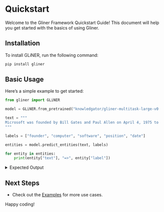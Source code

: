 # Quickstart

Welcome to the Gliner Framework Quickstart Guide! This document will help you get started with the basics of using Gliner.


## Installation

To install GLiNER, run the following command:

```bash
pip install gliner
```

## Basic Usage

Here’s a simple example to get started:

```python
from gliner import GLiNER

model = GLiNER.from_pretrained("knowledgator/gliner-multitask-large-v0.5")

text = """
Microsoft was founded by Bill Gates and Paul Allen on April 4, 1975 to develop and sell BASIC interpreters for the Altair 8800. During his career at Microsoft, Gates held the positions of chairman, chief executive officer, president and chief software architect, while also being the largest individual shareholder until May 2014.
"""

labels = ["founder", "computer", "software", "position", "date"]

entities = model.predict_entities(text, labels)

for entity in entities:
    print(entity["text"], "=>", entity["label"])

```
<details>
    <summary>Expected Output</summary>
    ```bash
    Bill Gates => founder
    Paul Allen => founder
    April 4, 1975 => date
    BASIC interpreters => software
    Altair 8800 => computer
    chairman => position
    chief executive officer => position
    president => position
    chief software architect => position
    largest individual shareholder => position
    May 2014 => date
    ```
</details>

## Next Steps

- Check out the [Examples](../examples/index.md) for more use cases.

Happy coding!